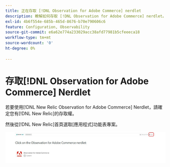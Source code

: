 ```yaml
---
title: 正在存取 [!DNL Observation for Adobe Commerce] nerdlet
description: 瞭解如何存取 [!DNL Observation for Adobe Commerce] nerdlet。
exl-id: 4b6f554e-685b-465d-8676-b70e790606c6
feature: Configuration, Observability
source-git-commit: e6a62e774a233029acc38afd77981b5cfeeeca18
workflow-type: tm+mt
source-wordcount: '0'
ht-degree: 0%

---
```


# 存取[!DNL Observation for Adobe Commerce] Nerdlet

若要使用[!DNL New Relic Observation for Adobe Commerce] Nerdlet，請確定您有[!DNL New Relic]的存取權。

然後從[!DNL New Relic]首頁選取[應用程式]功能表專案。

![New Relic首頁](../../assets/tools/observation-for-adobe-commerce/new-relic-homepage.jpeg)
